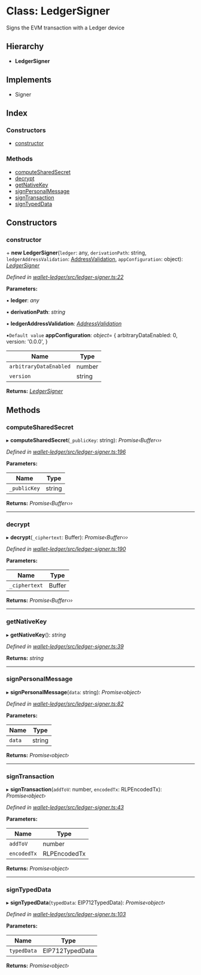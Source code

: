 # Class: LedgerSigner

Signs the EVM transaction with a Ledger device

## Hierarchy

* **LedgerSigner**

## Implements

* Signer

## Index

### Constructors

* [constructor](_ledger_signer_.ledgersigner.md#constructor)

### Methods

* [computeSharedSecret](_ledger_signer_.ledgersigner.md#computesharedsecret)
* [decrypt](_ledger_signer_.ledgersigner.md#decrypt)
* [getNativeKey](_ledger_signer_.ledgersigner.md#getnativekey)
* [signPersonalMessage](_ledger_signer_.ledgersigner.md#signpersonalmessage)
* [signTransaction](_ledger_signer_.ledgersigner.md#signtransaction)
* [signTypedData](_ledger_signer_.ledgersigner.md#signtypeddata)

## Constructors

###  constructor

\+ **new LedgerSigner**(`ledger`: any, `derivationPath`: string, `ledgerAddressValidation`: [AddressValidation](../enums/_ledger_wallet_.addressvalidation.md), `appConfiguration`: object): *[LedgerSigner](_ledger_signer_.ledgersigner.md)*

*Defined in [wallet-ledger/src/ledger-signer.ts:22](https://github.com/celo-org/celo-monorepo/blob/master/packages/sdk/wallets/wallet-ledger/src/ledger-signer.ts#L22)*

**Parameters:**

▪ **ledger**: *any*

▪ **derivationPath**: *string*

▪ **ledgerAddressValidation**: *[AddressValidation](../enums/_ledger_wallet_.addressvalidation.md)*

▪`Default value`  **appConfiguration**: *object*= {
      arbitraryDataEnabled: 0,
      version: '0.0.0',
    }

Name | Type |
------ | ------ |
`arbitraryDataEnabled` | number |
`version` | string |

**Returns:** *[LedgerSigner](_ledger_signer_.ledgersigner.md)*

## Methods

###  computeSharedSecret

▸ **computeSharedSecret**(`_publicKey`: string): *Promise‹Buffer‹››*

*Defined in [wallet-ledger/src/ledger-signer.ts:196](https://github.com/celo-org/celo-monorepo/blob/master/packages/sdk/wallets/wallet-ledger/src/ledger-signer.ts#L196)*

**Parameters:**

Name | Type |
------ | ------ |
`_publicKey` | string |

**Returns:** *Promise‹Buffer‹››*

___

###  decrypt

▸ **decrypt**(`_ciphertext`: Buffer): *Promise‹Buffer‹››*

*Defined in [wallet-ledger/src/ledger-signer.ts:190](https://github.com/celo-org/celo-monorepo/blob/master/packages/sdk/wallets/wallet-ledger/src/ledger-signer.ts#L190)*

**Parameters:**

Name | Type |
------ | ------ |
`_ciphertext` | Buffer |

**Returns:** *Promise‹Buffer‹››*

___

###  getNativeKey

▸ **getNativeKey**(): *string*

*Defined in [wallet-ledger/src/ledger-signer.ts:39](https://github.com/celo-org/celo-monorepo/blob/master/packages/sdk/wallets/wallet-ledger/src/ledger-signer.ts#L39)*

**Returns:** *string*

___

###  signPersonalMessage

▸ **signPersonalMessage**(`data`: string): *Promise‹object›*

*Defined in [wallet-ledger/src/ledger-signer.ts:82](https://github.com/celo-org/celo-monorepo/blob/master/packages/sdk/wallets/wallet-ledger/src/ledger-signer.ts#L82)*

**Parameters:**

Name | Type |
------ | ------ |
`data` | string |

**Returns:** *Promise‹object›*

___

###  signTransaction

▸ **signTransaction**(`addToV`: number, `encodedTx`: RLPEncodedTx): *Promise‹object›*

*Defined in [wallet-ledger/src/ledger-signer.ts:43](https://github.com/celo-org/celo-monorepo/blob/master/packages/sdk/wallets/wallet-ledger/src/ledger-signer.ts#L43)*

**Parameters:**

Name | Type |
------ | ------ |
`addToV` | number |
`encodedTx` | RLPEncodedTx |

**Returns:** *Promise‹object›*

___

###  signTypedData

▸ **signTypedData**(`typedData`: EIP712TypedData): *Promise‹object›*

*Defined in [wallet-ledger/src/ledger-signer.ts:103](https://github.com/celo-org/celo-monorepo/blob/master/packages/sdk/wallets/wallet-ledger/src/ledger-signer.ts#L103)*

**Parameters:**

Name | Type |
------ | ------ |
`typedData` | EIP712TypedData |

**Returns:** *Promise‹object›*
